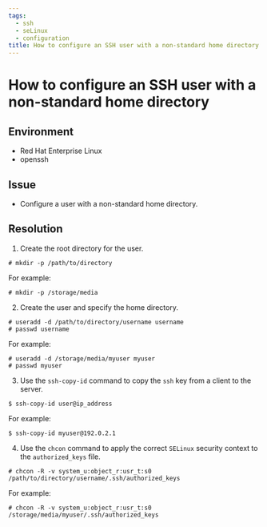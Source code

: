 ```yaml
---
tags:
  - ssh
  - seLinux
  - configuration
title: How to configure an SSH user with a non-standard home directory
---
```

# How to configure an SSH user with a non-standard home directory

## Environment 
* Red Hat Enterprise Linux
* openssh
## Issue
* Configure a user with a non-standard home directory.
## Resolution
1. Create the root directory for the user.
~~~
# mkdir -p /path/to/directory
~~~
For example:
~~~
# mkdir -p /storage/media
~~~
2. Create the user and specify the home directory.
~~~
# useradd -d /path/to/directory/username username
# passwd username
~~~
For example:
~~~
# useradd -d /storage/media/myuser myuser
# passwd myuser
~~~

3. Use the `ssh-copy-id` command to copy the `ssh` key from a client to the server.
~~~
$ ssh-copy-id user@ip_address
~~~
For example:
~~~
$ ssh-copy-id myuser@192.0.2.1
~~~
4. Use the `chcon` command to apply the correct `SELinux` security context to the `authorized_keys` file.
~~~
# chcon -R -v system_u:object_r:usr_t:s0 /path/to/directory/username/.ssh/authorized_keys
~~~
  For example:
~~~
# chcon -R -v system_u:object_r:usr_t:s0 /storage/media/myuser/.ssh/authorized_keys
~~~